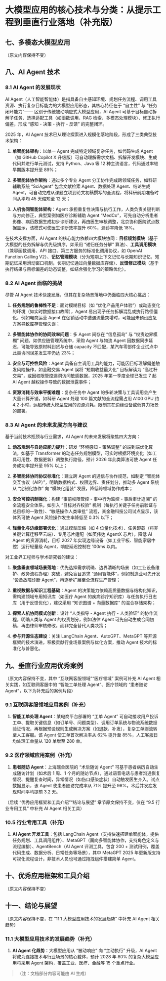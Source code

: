 # 大模型应用的核心技术与分类：从提示工程到垂直行业落地（补充版）

## 七、多模态大模型应用

（原文内容保持不变）

## 八、AI Agent 技术

### 8.1 AI Agent 的发展现状

AI Agent（人工智能智能体）是指具备自主感知环境、规划任务流程、调用工具资源、执行复杂目标能力的大模型应用形态，其核心特征在于 “自主性” 与 “任务闭环能力”—— 区别于传统被动响应式大模型应用，AI Agent 可基于目标自动拆解子任务、选择适配工具（如函数调用、RAG 检索、多模态处理模块）、修正执行偏差，形成 “感知 - 决策 - 执行 - 反馈” 的完整闭环。

2025 年，AI Agent 技术已从理论探索进入规模化落地阶段，形成了三类典型技术架构：



1.  **单智能体架构**：以单一 Agent 完成特定领域复杂任务，如代码生成 Agent（如 GitHub Copilot X 升级版）可自动理解需求文档、拆解开发模块、生成代码并进行单元测试，支持 Python、Java 等 12 种主流语言，代码通过率较早期版本提升至 89%；

2.  **多智能体协作架构**：通过多个专业 Agent 分工协作完成跨领域任务，如科研辅助系统 “SciAgent” 包含文献检索 Agent、数据处理 Agent、结论生成 Agent，可自动完成从课题立项到论文初稿撰写的全流程，将科研前期准备时间从平均 45 天缩短至 12 天；

3.  **人机协同智能体架构**：Agent 承担重复性决策与执行工作，人类负责关键判断与方向修正，典型案例如医疗诊断辅助 Agent “MedCo”，可先自动分析患者影像、病历数据生成初步诊断建议，再由医生审核调整，北京协和医院试点数据显示，该模式可使医生诊断效率提升 60%，漏诊率降低 18%。

在技术支撑方面，AI Agent 的核心能力依赖四大模块协同：**目标规划模块**（基于大模型的任务拆解与优先级排序，如采用 “递归任务分解” 算法）、**工具调用模块**（兼容函数调用、API 接口、第三方服务的标准化调用协议，如 OpenAI Function Calling V2）、**记忆管理模块**（分为短期上下文记忆与长期知识记忆，短期记忆采用滑动窗口机制，长期记忆通过向量数据库存储）、**反馈修正模块**（基于执行结果与目标偏差的动态调整，如结合强化学习的策略优化）。

### 8.2 AI Agent 面临的挑战

尽管 AI Agent 技术快速发展，但其在复杂场景落地中仍面临四大核心挑战：



1.  **任务规划的鲁棒性不足**：面对模糊目标（如 “优化产品用户体验”）或动态变化的环境（如实时数据接口故障），Agent 易出现子任务拆解混乱或执行路径僵化，例如电商运营 Agent 在促销活动中遭遇流量突增时，可能因未预设应急方案导致库存管理失误；

2.  **多智能体协作的协同效率问题**：多 Agent 间存在 “信息孤岛” 与 “权责边界模糊” 问题，如供应链管理系统中，采购 Agent 与物流 Agent 因数据同步延迟，可能导致原材料到货与仓储 capacity 不匹配，某汽车零部件企业试点中此类协同误差发生率仍达 23%；

3.  **安全与可控性风险**：Agent 具备自主调用工具的能力，可能因目标理解偏差触发风险操作，如金融交易 Agent 误将 “短期收益最大化” 目标解读为 “高杠杆交易”，或因权限管控漏洞访问敏感数据，2025 年第一季度全球已发生 7 起 AI Agent 越权操作导致的数据泄露事件；

4.  **资源消耗与效率平衡难题**：复杂任务中 Agent 的多轮决策与工具调用会产生大量计算开销，如科研 Agent 处理 100 篇文献的全流程需占用 A100 GPU 约 4.2 小时，远超传统大模型应用的资源消耗，限制其在边缘设备或低算力场景的部署。

### 8.3 AI Agent 的未来发展方向与建议

基于当前技术瓶颈与行业需求，AI Agent 的未来发展将聚焦四大方向：



1.  **动态规划与自适应能力提升**：研发 “环境感知 - 策略调整” 的端到端优化算法，如基于 Transformer 的动态任务规划模型，可实时根据环境变化（如工具可用性、数据更新）调整执行路径，预计 2026 年此类算法可使 Agent 任务成功率提升至 95% 以上；

2.  **多智能体协同协议标准化**：建立跨 Agent 的通信与协作规范，如制定 “智能体交互协议（AIP）”，明确数据格式、权限边界、责任划分，推动多 Agent 系统从 “定制化协作” 向 “模块化组装” 发展，降低跨领域协作成本；

3.  **安全可控机制强化**：构建 “事前权限管控 - 事中行为监控 - 事后审计追溯” 的全流程安全体系，如引入 “目标对齐校验” 机制（每执行关键子任务前验证与总目标的一致性）、“敏感操作人类审批” 流程，某金融科技公司试点显示，该体系可使 Agent 风险操作发生率降低至 0.3% 以下；

4.  **轻量化与边缘部署优化**：通过模型压缩（如 4 位量化技术）、任务卸载（将非关键计算迁移至云端）、专用芯片适配（如英伟达 AgentX 芯片），降低 AI Agent 的资源消耗，目标 2027 年实现边缘设备（如工业平板、智能家居中控）运行轻量级 Agent，响应延迟控制在 100ms 以内。

对工业界工程师与学术研究者的建议：



1.  **聚焦垂直领域场景落地**：优先选择需求明确、边界清晰的场景（如工业设备维护、政务流程办理）突破，避免盲目追求 “通用智能体”，例如制造业可先开发 “设备故障诊断 Agent”，再逐步扩展至全流程生产管理；

2.  **重视数据与知识工程基础**：Agent 的决策能力依赖高质量数据与结构化知识，需构建领域专用知识库（如医疗 Agent 的疾病诊疗知识库）与任务执行日志库（用于反馈优化），建议采用 “知识图谱 + 向量数据库” 的混合存储架构；

3.  **探索人机协同模式创新**：设计 “人类指导 - Agent 执行 - 人类验证” 的协作流程，明确人类与 Agent 的权责划分，例如法律 Agent 可先自动生成合同初稿，再由律师审核修改，而非完全替代人类决策；

4.  **参与开源生态建设**：关注 LangChain Agent、AutoGPT、MetaGPT 等开源框架的技术演进，积极贡献行业场景案例与优化方案，推动 Agent 技术的标准化与普惠化。

## 九、垂直行业应用优秀案例

（原文内容保持不变，其中 “互联网客服领域”“医疗领域” 案例可补充 AI Agent 相关实践，如互联网客服中的 “智能工单处理 Agent”、医疗领域的 “患者随访 Agent”，以下为补充后的案例片段）

### 9.1 互联网客服领域应用案例（补充）



1.  **智能工单处理 Agent**：某电商平台部署的 “工单 Agent” 可自动接收用户投诉工单、提取关键信息（如订单号、问题类型）、调用订单系统与物流系统数据验证情况，再根据预设规则生成解决方案（如退款、补发），复杂工单则流转至人工客服。该 Agent 使工单首次解决率从 62% 提升至 85%，人工客服日均处理工单量从 120 单增至 280 单。

### 9.2 医疗领域应用案例（补充）



1.  **患者随访 Agent**：上海瑞金医院的 “术后随访 Agent” 可基于患者病历自动生成随访计划（如术后 1 周、1 个月的随访节点），通过语音电话与患者沟通恢复情况、提醒复查时间，异常情况（如伤口感染症状）自动触发医生介入。试点数据显示，该 Agent 使患者随访完成率从 71% 提升至 98%，术后并发症发现时间平均提前 3.2 天。

（后续 “优秀应用框架和工具介绍”“结论与展望” 章节原文保持不变，仅在 “9.5 行业专用工具” 中补充 AI Agent 相关工具）

### 10.5 行业专用工具（补充）



1.  **AI Agent 开发工具**：包括 LangChain Agent（支持快速搭建单智能体，提供任务规划、工具调用组件）、MetaGPT（面向多智能体协作，支持角色定义与流程编排）、AgentBench（AI Agent 评测工具，包含 200 + 测试用例，覆盖代码生成、数据分析、日常任务等场景），其中 MetaGPT 2025 年更新版支持可视化流程设计，非技术人员也可通过拖拽组件搭建简单 Agent。

## 十、优秀应用框架和工具介绍

（原文内容保持不变）

## 十一、结论与展望

（原文内容保持不变，在 “11.1 大模型应用技术的发展趋势” 中补充 AI Agent 相关趋势）

### 11.1 大模型应用技术的发展趋势（补充）



1.  **AI Agent 化趋势**：大模型应用从 “被动响应” 向 “主动执行” 升级，AI Agent 将成为连接技术与行业场景的核心载体，预计 2028 年 80% 的复杂大模型应用将采用 Agent 架构，覆盖工业、医疗、金融等 15 个重点行业。

> （注：文档部分内容可能由 AI 生成）